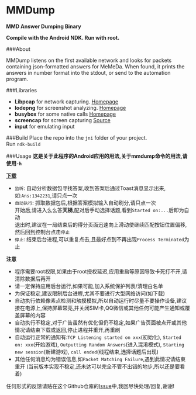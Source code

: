 MMDump
======

**MMD Answer Dumping Binary**

**Compile with the Android NDK. Run with root.**

###About

MMDump listens on the first available network and looks for packets containing json-formatted answers for MeMeDa. When found, it prints the answers in number format into the stdout, or send to the automation program.

###Libraries

* **Libpcap** for network capturing. [Homepage](http://www.tcpdump.org)
* **lodepng** for screenshot analyzing. [Homepage](http://lodev.org/lodepng/)
* **busybox** for some native calls [Homepage](www.busybox.net)
* **screencap** for screen capturing [Source](https://android.googlesource.com/platform/frameworks/base/+/jb-release/cmds/screencap/screencap.cpp)
* **input** for emulating input

###Build
Place the repo into the `jni` folder of your project.  
Run `ndk-build`  

###Usage
**这是关于此程序的Android应用的用法,关于mmdump命令的用法,请使用`-h`**

**[下载](http://pan.baidu.com/s/1bnxXUzX)**

* `监听`: 自动分析数据包寻找答案,收到答案后通过Toast消息显示出来,如:`Ans:1342231`,请只点一次
* `自动执行`: 抓取数据包后,根据答案模拟输入自动刷分,请只点一次  
开始后,请进入么么答**天梯**,配对后手动选择话题,看到`Started on:...`后即为自动  
退出时,建议在一局结束后的得分页面迅速向上滑动使继续匹配按钮位置偏移,然后回到控制台点击`停止`
* `停止`: 结束后台进程,可以重复点击,且最好点到不再出现`Process Terminated`为止



**注意**  
* 程序需要root权限,如果由于root授权延迟,应用重启等原因导致卡死打不开,请清除数据后再开
* 请一定保持应用后台运行,如果可能,加入系统保护列表/清理白名单
* 为保证稳定,建议限制后台进程,尤其不要进行大型网络访问(如下载)
* 自动执行依赖像素点检测和触摸模拟,所以自动运行时尽量不要操作设备,建议接在电源上,保持屏幕常亮,并关闭SIM卡,QQ微信或其他任何可能产生通知或覆盖屏幕的内容
* 自动执行不稳定,对于广告虽然有优化但仍不稳定,如果广告页面被点开或其他情况请结束下载或返回,停止进程并重开,再重刷
* 自动运行正常的通知有:`TCP Listening started on xxx`(初始化), `Started on: xxx`(开始游戏), `Outputting Random Answers`(进入混淆模式), `Starting new session`(新建游戏), `call ended`(线程结束,选择话题后出现)
* 其他任何消息均为错误信息,如`Packet Matching Failure`,遇到此情况请结束重开 (当前版本实现不稳定,还未达可以完全不管不出错的地步,所以还是要看着)

任何形式的反馈请贴在这个Github仓库的[Issue](/issues)中,我回尽快处理/回复,谢谢!
